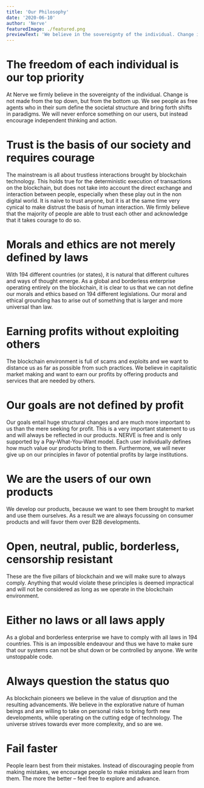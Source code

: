 ```yaml
---
title: 'Our Philosophy'
date: '2020-06-10'
author: 'Nerve'
featuredImage: ./featured.png
previewText: 'We believe in the sovereignty of the individual. Change is not made from the top down, but from the bottom up.'
---
```


# The freedom of each individual is our top priority

At Nerve we firmly believe in the sovereignty of the individual. Change is not made from the top down, but from the bottom up. We see people as free agents 
who in their sum define the societal structure and bring forth shifts in paradigms. We will never enforce something on our users, but instead encourage 
independent thinking and action.

# Trust is the basis of our society and requires courage

The mainstream is all about trustless interactions brought by blockchain technology. This holds true for the deterministic execution of transactions on the blockchain, 
but does not take into account the direct exchange and interaction between people, especially when these play out in the non digital world. 
It is naive to trust anyone, but it is at the same time very cynical to make distrust the basis of human interaction. We firmly believe that the majority of people are able 
to trust each other and acknowledge that it takes courage to do so.

# Morals and ethics are not merely defined by laws

With 194 different countries (or states), it is natural that different cultures and ways of thought emerge. As a global and borderless enterprise 
operating entirely on the blockchain, it is clear to us that we can not define our morals and ethics based on 194 different legislations. 
Our moral and ethical grounding has to arise out of something that is larger and more universal than law.

# Earning profits without exploiting others

The blockchain environment is full of scams and exploits and we want to distance us as far as possible from such practices. 
We believe in capitalistic market making and want to earn our profits by offering products and services that are needed by others.

# Our goals are not defined by profit

Our goals entail huge structural changes and are much more important to us than the mere seeking for profit. 
This is a very important statement to us and will always be reflected in our products. NERVE is free and is only supported by a Pay-What-You-Want model. 
Each user individually defines how much value our products bring to them. Furthermore, we will never give up on our principles in favor of potential profits by large institutions.

# We are the users of our own products

We develop our products, because we want to see them brought to market and use them ourselves. As a result we are always focussing on consumer products and will favor them 
over B2B developments.

# Open, neutral, public, borderless, censorship resistant

These are the five pillars of blockchain and we will make sure to always comply. Anything that would violate these principles is deemed impractical and will not be considered 
as long as we operate in the blockchain environment.

# Either no laws or all laws apply

As a global and borderless enterprise we have to comply with all laws in 194 countries. This is an impossible endeavour and thus we have to make sure that our systems 
can not be shut down or be controlled by anyone. We write unstoppable code.

# Always question the status quo

As blockchain pioneers we believe in the value of disruption and the resulting advancements. We believe in the explorative nature of human beings and are willing 
to take on personal risks to bring forth new developments, while operating on the cutting edge of technology. The universe strives towards ever more complexity, and so are we.

# Fail faster

People learn best from their mistakes. Instead of discouraging people from making mistakes, we encourage people to make mistakes and learn from them. 
The more the better – feel free to explore and advance.